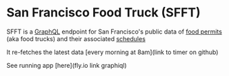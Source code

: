 # San Francisco Food Truck (SFFT)
SFFT is a [GraphQL](https://graphql.org/learn/) endpoint for San Francisco's public data of [food permits](https://data.sfgov.org/Economy-and-Community/Mobile-Food-Facility-Permit/rqzj-sfat/about_data) (aka food trucks) and their associated [schedules](https://data.sfgov.org/Economy-and-Community/Mobile-Food-Schedule/jjew-r69b/about_data)

It re-fetches the latest data [every morning at 8am](link to timer on github)

See running app [here](fly.io link graphiql)
